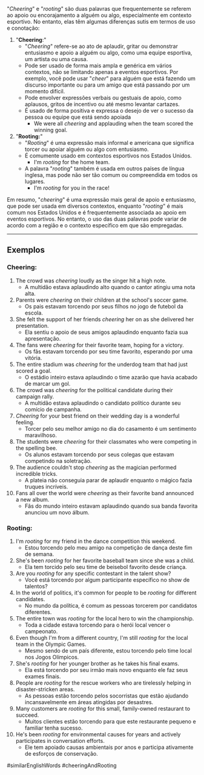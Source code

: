 "*Cheering*" e "*rooting*" são duas palavras que frequentemente se referem ao apoio ou encorajamento a alguém ou algo, especialmente em contexto esportivo. No entanto, elas têm algumas diferenças sutis em termos de uso e conotação:

1. "**Cheering**:" 
	- "*Cheering*" refere-se ao ato de aplaudir, gritar ou demonstrar entusiasmo e apoio a alguém ou algo, como uma equipe esportiva, um artista ou uma causa.
	- Pode ser usado de forma mais ampla e genérica em vários contextos, não se limitando apenas a eventos esportivos. Por exemplo, você pode usar "*cheer*" para alguém que está fazendo um discurso importante ou para um amigo que está passando por um momento difícil.
	- Pode envolver expressões verbais ou gestuais de apoio, como aplausos, gritos de incentivo ou até mesmo levantar cartazes.
	- É usado de forma positiva e expressa o desejo de ver o sucesso da pessoa ou equipe que está sendo apoiada
		- We were all *cheering* and applauding when the team scored the winning goal.
2. "**Rooting:**"
	- "*Rooting*" é uma expressão mais informal e americana que significa torcer ou apoiar alguém ou algo com entusiasmo.
	- É comumente usado em contextos esportivos nos Estados Unidos.
		- I'm *rooting* for the home team.
	- A palavra "*rooting*" também é usada em outros países de língua inglesa, mas pode não ser tão comum ou compreendida em todos os lugares.
		- I'm *rooting* for you in the race!

Em resumo, "*cheering*" é uma expressão mais geral de apoio e entusiasmo, que pode ser usada em diversos contextos, enquanto "*rooting*" é mais comum nos Estados Unidos e é frequentemente associada ao apoio em eventos esportivos. No entanto, o uso das duas palavras pode variar de acordo com a região e o contexto específico em que são empregadas.

---

## Exemplos

### Cheering:

1. The crowd was *cheering* loudly as the singer hit a high note.
	- A multidão estava aplaudindo alto quando o cantor atingiu uma nota alta.
2. Parents were *cheering* on their children at the school's soccer game.
	 - Os pais estavam torcendo por seus filhos no jogo de futebol da escola.
3. She felt the support of her friends *cheering* her on as she delivered her presentation.
	- Ela sentiu o apoio de seus amigos aplaudindo enquanto fazia sua apresentação.
4. The fans were *cheering* for their favorite team, hoping for a victory.
	- Os fãs estavam torcendo por seu time favorito, esperando por uma vitória.
5. The entire stadium was *cheering* for the underdog team that had just scored a goal.
	- O estádio inteiro estava aplaudindo o time azarão que havia acabado de marcar um gol.
6. The crowd was *cheering* for the political candidate during their campaign rally.
	- A multidão estava aplaudindo o candidato político durante seu comício de campanha.
7. *Cheering* for your best friend on their wedding day is a wonderful feeling.
	- Torcer pelo seu melhor amigo no dia do casamento é um sentimento maravilhoso.
8. The students were *cheering* for their classmates who were competing in the spelling bee.
	- Os alunos estavam torcendo por seus colegas que estavam competindo na soletração.
9. The audience couldn't stop *cheering* as the magician performed incredible tricks.
	- A plateia não conseguia parar de aplaudir enquanto o mágico fazia truques incríveis.
10. Fans all over the world were *cheering* as their favorite band announced a new album.
	- Fãs do mundo inteiro estavam aplaudindo quando sua banda favorita anunciou um novo álbum.

### Rooting:

1. I'm *rooting* for my friend in the dance competition this weekend.
	- Estou torcendo pelo meu amigo na competição de dança deste fim de semana.
2. She's been *rooting* for her favorite baseball team since she was a child.
	- Ela tem torcido pelo seu time de beisebol favorito desde criança.
3. Are you *rooting* for any specific contestant in the talent show?
	- Você está torcendo por algum participante específico no show de talentos?
4. In the world of politics, it's common for people to be *rooting* for different candidates.
	- No mundo da política, é comum as pessoas torcerem por candidatos diferentes.
5. The entire town was *rooting* for the local hero to win the championship.
	- Toda a cidade estava torcendo para o herói local vencer o campeonato.
6. Even though I'm from a different country, I'm still *rooting* for the local team in the Olympic Games.
	- Mesmo sendo de um país diferente, estou torcendo pelo time local nos Jogos Olímpicos.
7. She's *rooting* for her younger brother as he takes his final exams.
	- Ela está torcendo por seu irmão mais novo enquanto ele faz seus exames finais.
8. People are *rooting* for the rescue workers who are tirelessly helping in disaster-stricken areas.
	- As pessoas estão torcendo pelos socorristas que estão ajudando incansavelmente em áreas atingidas por desastres.
9. Many customers are *rooting* for this small, family-owned restaurant to succeed.
	- Muitos clientes estão torcendo para que este restaurante pequeno e familiar tenha sucesso.
10. He's been *rooting* for environmental causes for years and actively participates in conversation efforts.
	- Ele tem apoiado causas ambientais por anos e participa ativamente de esforços de conservação.

#similarEnglishWords
#cheeringAndRooting
